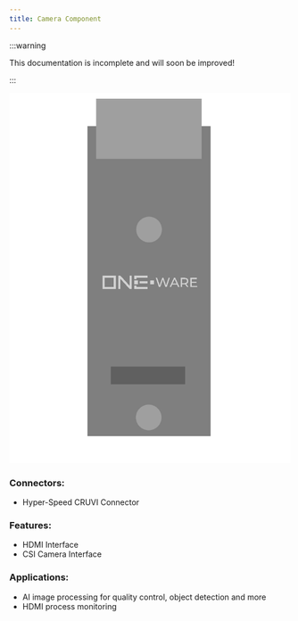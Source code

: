```yaml
---
title: Camera Component
---
```


:::warning

This documentation is incomplete and will soon be improved!

:::

![Camera Component](img/Component_CSI.png)

### Connectors:
-   Hyper-Speed CRUVI Connector

### Features: 
-	HDMI Interface
-	CSI Camera Interface

### Applications: 
-	AI image processing for quality control, object detection and more
-	HDMI process monitoring
